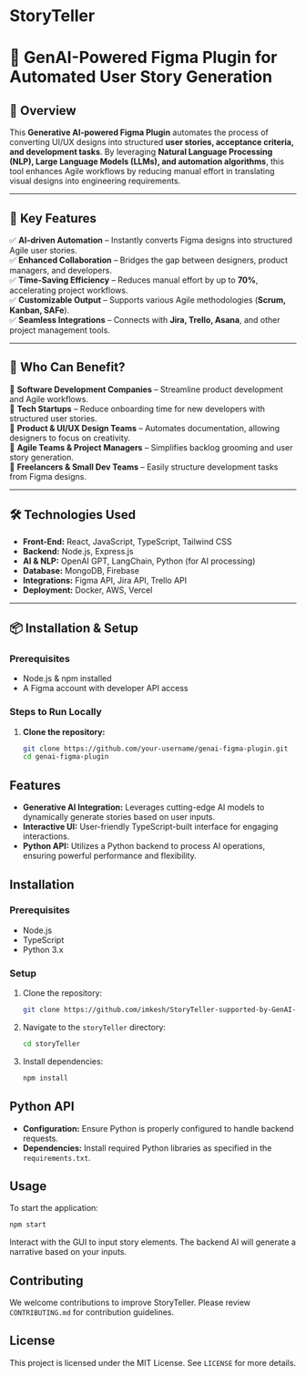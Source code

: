 
# StoryTeller

# 🚀 GenAI-Powered Figma Plugin for Automated User Story Generation  

## 📌 Overview  
This **Generative AI-powered Figma Plugin** automates the process of converting UI/UX designs into structured **user stories, acceptance criteria, and development tasks**. By leveraging **Natural Language Processing (NLP), Large Language Models (LLMs), and automation algorithms**, this tool enhances Agile workflows by reducing manual effort in translating visual designs into engineering requirements.

---

## 🎯 Key Features  
✅ **AI-driven Automation** – Instantly converts Figma designs into structured Agile user stories.  
✅ **Enhanced Collaboration** – Bridges the gap between designers, product managers, and developers.  
✅ **Time-Saving Efficiency** – Reduces manual effort by up to **70%**, accelerating project workflows.  
✅ **Customizable Output** – Supports various Agile methodologies (**Scrum, Kanban, SAFe**).  
✅ **Seamless Integrations** – Connects with **Jira, Trello, Asana**, and other project management tools.  

---

## 👥 Who Can Benefit?  
🔹 **Software Development Companies** – Streamline product development and Agile workflows.  
🔹 **Tech Startups** – Reduce onboarding time for new developers with structured user stories.  
🔹 **Product & UI/UX Design Teams** – Automates documentation, allowing designers to focus on creativity.  
🔹 **Agile Teams & Project Managers** – Simplifies backlog grooming and user story generation.  
🔹 **Freelancers & Small Dev Teams** – Easily structure development tasks from Figma designs.  

---

## 🛠️ Technologies Used  
- **Front-End:** React, JavaScript, TypeScript, Tailwind CSS  
- **Backend:** Node.js, Express.js  
- **AI & NLP:** OpenAI GPT, LangChain, Python (for AI processing)  
- **Database:** MongoDB, Firebase  
- **Integrations:** Figma API, Jira API, Trello API  
- **Deployment:** Docker, AWS, Vercel  

---

## 📦 Installation & Setup  
### Prerequisites  
- Node.js & npm installed  
- A Figma account with developer API access  

### Steps to Run Locally  
1. **Clone the repository:**  
   ```sh
   git clone https://github.com/your-username/genai-figma-plugin.git
   cd genai-figma-plugin

## Features
- **Generative AI Integration:** Leverages cutting-edge AI models to dynamically generate stories based on user inputs.
- **Interactive UI:** User-friendly TypeScript-built interface for engaging interactions.
- **Python API:** Utilizes a Python backend to process AI operations, ensuring powerful performance and flexibility.

## Installation

### Prerequisites
- Node.js
- TypeScript
- Python 3.x

### Setup
1. Clone the repository:
   ```bash
   git clone https://github.com/imkesh/StoryTeller-supported-by-GenAI-.git
   ```
2. Navigate to the `storyTeller` directory:
   ```bash
   cd storyTeller
   ```
3. Install dependencies:
   ```bash
   npm install
   ```

## Python API
- **Configuration:** Ensure Python is properly configured to handle backend requests.
- **Dependencies:** Install required Python libraries as specified in the `requirements.txt`.

## Usage
To start the application:
```bash
npm start
```
Interact with the GUI to input story elements. The backend AI will generate a narrative based on your inputs.

## Contributing
We welcome contributions to improve StoryTeller. Please review `CONTRIBUTING.md` for contribution guidelines.

## License
This project is licensed under the MIT License. See `LICENSE` for more details.
